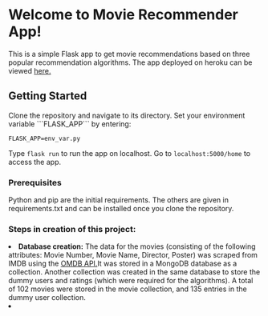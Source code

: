 <h1>Welcome to Movie Recommender App!</h1>
<p>This is a simple Flask app to get movie recommendations based on three popular recommendation algorithms. The app deployed on heroku can be viewed <a href='http://anjali-movie-recommender.herokuapp.com/'>here.</a></p>
<h2>Getting Started</h2>
Clone the repository and navigate to its directory. Set your environment variable ```FLASK_APP``` by entering:  

```
FLASK_APP=env_var.py 
```

Type ```flask run``` to run the app on localhost. Go to ```localhost:5000/home``` to access the app.
<h3>Prerequisites</h3>
<p>Python and pip are the initial requirements. The others are given in requirements.txt and can be installed once you clone the repository.</p>
<h3>Steps in creation of this project:</h3>
<li><b>Database creation:</b> The data for the movies (consisting of the following attributes: Movie Number, Movie Name, Director, Poster) was scraped from IMDB using the <a href='http://www.omdbapi.com'>OMDB API.</a>It was stored in a MongoDB database as a collection. Another collection was created in the same database to store the dummy users and ratings (which were required for the algorithms). A total of 102 movies were stored in the movie collection, and 135 entries in the dummy user collection.</li>
<li></li>


